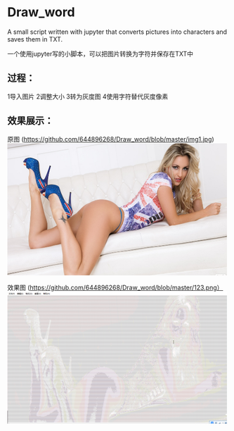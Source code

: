 # Draw_word
A small script written with jupyter that converts pictures into characters and saves them in TXT.

一个使用jupyter写的小脚本，可以把图片转换为字符并保存在TXT中


## 过程：

1导入图片 2调整大小 3转为灰度图 4使用字符替代灰度像素

## 效果展示：

原图
(https://github.com/644896268/Draw_word/blob/master/img1.jpg)
<img src="https://github.com/644896268/Draw_word/blob/master/img1.jpg" width="500" height="300" alt="图片加载失败"/>

效果图
(https://github.com/644896268/Draw_word/blob/master/123.png）
<img src="https://github.com/644896268/Draw_word/blob/master/123.png" width="500" height="300" alt="图片加载失败"/>

